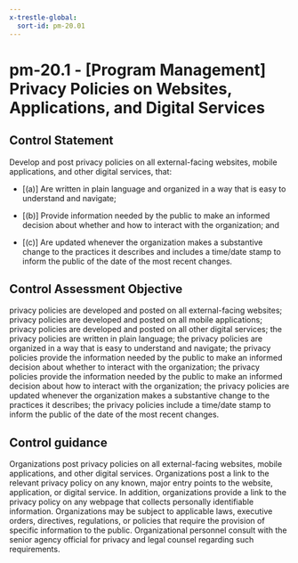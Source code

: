 ```yaml
---
x-trestle-global:
  sort-id: pm-20.01
---
```


# pm-20.1 - \[Program Management\] Privacy Policies on Websites, Applications, and Digital Services

## Control Statement

Develop and post privacy policies on all external-facing websites, mobile applications, and other digital services, that:

- \[(a)\] Are written in plain language and organized in a way that is easy to understand and navigate;

- \[(b)\] Provide information needed by the public to make an informed decision about whether and how to interact with the organization; and

- \[(c)\] Are updated whenever the organization makes a substantive change to the practices it describes and includes a time/date stamp to inform the public of the date of the most recent changes.

## Control Assessment Objective

privacy policies are developed and posted on all external-facing websites;
privacy policies are developed and posted on all mobile applications;
privacy policies are developed and posted on all other digital services;
the privacy policies are written in plain language;
the privacy policies are organized in a way that is easy to understand and navigate;
the privacy policies provide the information needed by the public to make an informed decision about whether to interact with the organization;
the privacy policies provide the information needed by the public to make an informed decision about how to interact with the organization;
the privacy policies are updated whenever the organization makes a substantive change to the practices it describes;
the privacy policies include a time/date stamp to inform the public of the date of the most recent changes.

## Control guidance

Organizations post privacy policies on all external-facing websites, mobile applications, and other digital services. Organizations post a link to the relevant privacy policy on any known, major entry points to the website, application, or digital service. In addition, organizations provide a link to the privacy policy on any webpage that collects personally identifiable information. Organizations may be subject to applicable laws, executive orders, directives, regulations, or policies that require the provision of specific information to the public. Organizational personnel consult with the senior agency official for privacy and legal counsel regarding such requirements.
